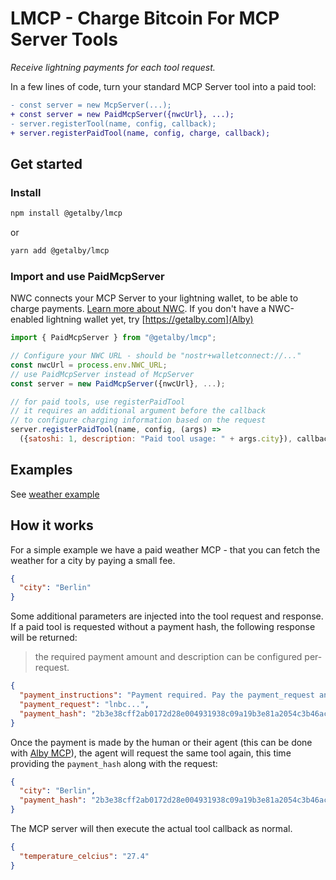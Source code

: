 # LMCP - Charge Bitcoin For MCP Server Tools

_Receive lightning payments for each tool request._

In a few lines of code, turn your standard MCP Server tool into a paid tool:

```diff
- const server = new McpServer(...);
+ const server = new PaidMcpServer({nwcUrl}, ...);
- server.registerTool(name, config, callback);
+ server.registerPaidTool(name, config, charge, callback);
```

## Get started

### Install

```bash
npm install @getalby/lmcp
```

or

```bash
yarn add @getalby/lmcp
```

### Import and use PaidMcpServer

NWC connects your MCP Server to your lightning wallet, to be able to charge payments. [Learn more about NWC](https://nwc.dev). If you don't have a NWC-enabled lightning wallet yet, try [https://getalby.com](Alby)

```js
import { PaidMcpServer } from "@getalby/lmcp";

// Configure your NWC URL - should be "nostr+walletconnect://..."
const nwcUrl = process.env.NWC_URL;
// use PaidMcpServer instead of McpServer
const server = new PaidMcpServer({nwcUrl}, ...);

// for paid tools, use registerPaidTool
// it requires an additional argument before the callback
// to configure charging information based on the request
server.registerPaidTool(name, config, (args) =>
  ({satoshi: 1, description: "Paid tool usage: " + args.city}), callback);
```

## Examples

See [weather example](./examples/weather/README.md)

## How it works

For a simple example we have a paid weather MCP - that you can fetch the weather for a city by paying a small fee.

```json
{
  "city": "Berlin"
}
```

Some additional parameters are injected into the tool request and response. If a paid tool is requested without a payment hash, the following response will be returned:

> the required payment amount and description can be configured per-request.

```json
{
  "payment_instructions": "Payment required. Pay the payment_request and try the same request again with the payment_hash set to continue.",
  "payment_request": "lnbc...",
  "payment_hash": "2b3e38cff2ab0172d28e004931938c09a19b3e81a2054c3b46ac087ec3bc30b3"
}
```

Once the payment is made by the human or their agent (this can be done with [Alby MCP](https://github.com/getAlby/mcp)), the agent will request the same tool again, this time providing the `payment_hash` along with the request:

```json
{
  "city": "Berlin",
  "payment_hash": "2b3e38cff2ab0172d28e004931938c09a19b3e81a2054c3b46ac087ec3bc30b3"
}
```

The MCP server will then execute the actual tool callback as normal.

```json
{
  "temperature_celcius": "27.4"
}
```
